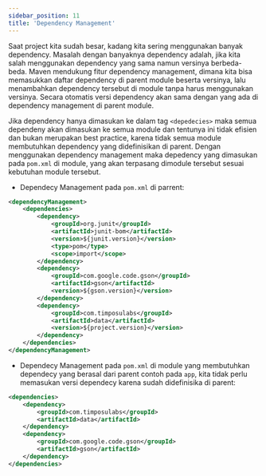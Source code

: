 ```yaml
---
sidebar_position: 11
title: 'Dependency Management'
---
```


Saat project kita sudah besar, kadang kita sering menggunakan banyak dependency. Masalah dengan banyaknya dependency adalah, jika kita salah menggunakan dependency yang sama namun versinya berbeda-beda. Maven mendukung fitur dependency management, dimana kita bisa memasukkan daftar dependency di parent module beserta versinya, lalu menambahkan dependency tersebut di module tanpa harus menggunakan versinya. Secara otomatis versi dependency akan sama dengan yang ada di dependency management di parent module.

Jika dependency hanya dimasukan ke dalam tag `<depedecies>` maka semua dependeny akan dimasukan ke semua module dan tentunya ini tidak efisien dan bukan merupakan best practice, karena tidak semua module membutuhkan dependency yang didefinisikan di parent. Dengan menggunakan dependency management maka depedency yang dimasukan pada `pom.xml` di module, yang akan terpasang dimodule tersebut sesuai kebutuhan module tersebut. 

* Dependecy Management pada `pom.xml` di parrent:

```xml
<dependencyManagement>
    <dependencies>
        <dependency>
            <groupId>org.junit</groupId>
            <artifactId>junit-bom</artifactId>
            <version>${junit.version}</version>
            <type>pom</type>
            <scope>import</scope>
        </dependency>
        <dependency>
            <groupId>com.google.code.gson</groupId>
            <artifactId>gson</artifactId>
            <version>${gson.version}</version>
        </dependency>
        <dependency>
            <groupId>com.timposulabs</groupId>
            <artifactId>data</artifactId>
            <version>${project.version}</version>
        </dependency>
    </dependencies>
</dependencyManagement>
```

* Dependecy Management pada `pom.xml` di module yang membutuhkan dependecy yang berasal dari parent contoh pada `app`, kita tidak perlu memasukan versi dependecy karena sudah didefinisika di parent:

```xml
<dependencies>
    <dependency>
        <groupId>com.timposulabs</groupId>
        <artifactId>data</artifactId>
    </dependency>
    <dependency>
        <groupId>com.google.code.gson</groupId>
        <artifactId>gson</artifactId>
    </dependency>
</dependencies>
```

